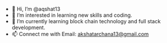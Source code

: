 - 👋 Hi, I’m @aqshat13
- 👀 I’m interested in learning new skills and coding. 
- 🌱 I’m currently learning block chain technology and full stack development. 
- 📫 Connect me with
     Email: akshatarchana13@gmail.com

<!---
aqshat13/aqshat13 is a ✨ special ✨ repository because its `README.md` (this file) appears on your GitHub profile.
You can click the Preview link to take a look at your changes.
--->
